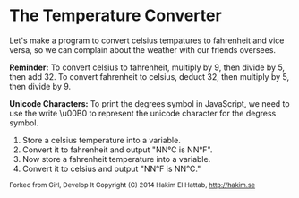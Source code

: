# The Temperature Converter
Let's make a program to convert celsius tempatures to fahrenheit and vice versa, so we can complain about the weather with our friends oversees.

**Reminder:** To convert celsius to fahrenheit, multiply by 9, then divide by 5, then add 32. To convert fahrenheit to celsius, deduct 32, then multiply by 5, then divide by 9.

**Unicode Characters:** To print the degrees symbol in JavaScript, we need to use the write \u00B0 to represent the unicode character for the degress symbol.

1. Store a celsius temperature into a variable.
1. Convert it to fahrenheit and output "NN°C is NN°F".
1. Now store a fahrenheit temperature into a variable.
1. Convert it to celsius and output "NN°F is NN°C."

<sub>Forked from Girl, Develop It
Copyright (C) 2014 Hakim El Hattab, http://hakim.se</sub>
